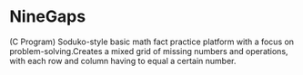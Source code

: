 # NineGaps
(C Program) Soduko-style basic math fact practice platform with a focus on problem-solving.Creates a mixed grid of missing numbers and operations, with each row and column having to equal a certain number. 
